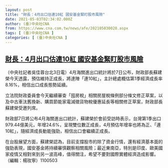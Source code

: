 ```yaml
---
layout: post
title: "財長：4月出口估連10紅 國安基金緊盯股市風險"
date: 2021-05-03T02:34:02.000Z
author: (臺)中央社CNA
from: https://www.cna.com.tw/news/afe/202105030028.aspx
tags: [ (臺)中央社CNA ]
categories: [ (臺)中央社CNA ]
---
```

<!--1620009242000-->
[財長：4月出口估連10紅 國安基金緊盯股市風險](https://www.cna.com.tw/news/afe/202105030028.aspx)
------

<div>
<div></div><div class="paragraph"><p>（中央社記者吳佳蓉台北3日電）4月海關進出口統計將於7日公布，財政部長蘇建榮今天透露，預估維持正成長，將達陣「連10紅」，主計總處概估第1季經濟成長率8.16%，相信出口成長態勢延續。</p><p>立法院財政委員會今天繼續審查「囤房稅」相關房屋稅條例部分條文修正草案，以及中古車汰舊換新、購買節能家電減徵貨物稅優惠延長等相關修正草案，財政部長蘇建榮受邀列席。</p><p>財政部7日將公布4月海關進出口統計，蘇建榮於會前受訪時表示，台灣第1季出口979.44億美元，年增24.6%，呈現雙位數正成長，4月預估年增率也將為正、「連10紅」，隨經濟成長動能強勁，相信出口會繼續正成長。</p><p>在台股展望方面，蘇建榮認為，目前支撐股市的除了資金行情，還有經濟基本面的強勁表現，國安基金將持續審慎觀察相關風險；最近東南亞，特別是印度、歐美國家疫情又相對來到另一波高峰，值得關注，希望不要對國際實體經濟造成影響。（編輯：楊玫寧）1100503</p></div>
</div>
